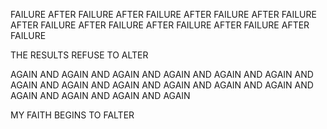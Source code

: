 FAILURE AFTER FAILURE AFTER FAILURE
AFTER FAILURE AFTER FAILURE AFTER
FAILURE AFTER FAILURE AFTER FAILURE
AFTER FAILURE AFTER FAILURE

THE RESULTS REFUSE TO ALTER

AGAIN AND AGAIN AND AGAIN AND AGAIN AND
AGAIN AND AGAIN AND AGAIN AND AGAIN AND
AGAIN AND AGAIN AND AGAIN AND AGAIN AND
AGAIN AND AGAIN AND AGAIN AND AGAIN

MY FAITH BEGINS TO FALTER

